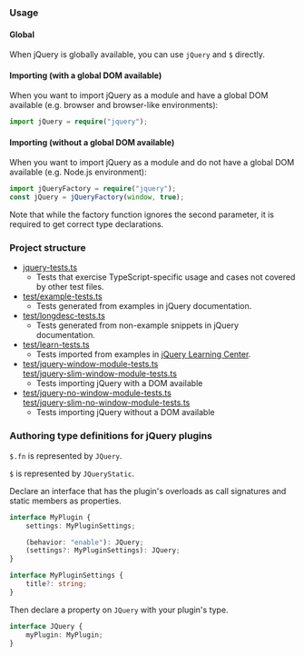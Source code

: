 ### Usage

#### Global

When jQuery is globally available, you can use `jQuery` and `$` directly.

#### Importing (with a global DOM available)

When you want to import jQuery as a module and have a global DOM available (e.g. browser and browser-like environments):

```typescript
import jQuery = require("jquery");
```

#### Importing (without a global DOM available)

When you want to import jQuery as a module and do not have a global DOM available (e.g. Node.js environment):

```typescript
import jQueryFactory = require("jquery");
const jQuery = jQueryFactory(window, true);
```

Note that while the factory function ignores the second parameter, it is required to get correct type declarations.

### Project structure

-   [jquery-tests.ts](jquery-tests.ts)
    -   Tests that exercise TypeScript-specific usage and cases not covered by other test files.
-   [test/example-tests.ts](test/example-tests.ts)
    -   Tests generated from examples in jQuery documentation.
-   [test/longdesc-tests.ts](test/longdesc-tests.ts)
    -   Tests generated from non-example snippets in jQuery documentation.
-   [test/learn-tests.ts](test/learn-tests.ts)
    -   Tests imported from examples in [jQuery Learning Center](https://learn.jquery.com).
-   [test/jquery-window-module-tests.ts](test/jquery-window-module-tests.ts)<br>
    [test/jquery-slim-window-module-tests.ts](test/jquery-slim-window-module-tests.ts)
    -   Tests importing jQuery with a DOM available
-   [test/jquery-no-window-module-tests.ts](test/jquery-no-window-module-tests.ts)<br>
    [test/jquery-slim-no-window-module-tests.ts](test/jquery-slim-no-window-module-tests.ts)
    -   Tests importing jQuery without a DOM available

### Authoring type definitions for jQuery plugins

`$.fn` is represented by `JQuery`.

`$` is represented by `JQueryStatic`.

Declare an interface that has the plugin's overloads as call signatures and static members as properties.

```typescript
interface MyPlugin {
    settings: MyPluginSettings;

    (behavior: "enable"): JQuery;
    (settings?: MyPluginSettings): JQuery;
}

interface MyPluginSettings {
    title?: string;
}
```

Then declare a property on `JQuery` with your plugin's type.

```typescript
interface JQuery {
    myPlugin: MyPlugin;
}
```
